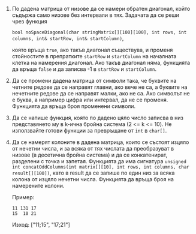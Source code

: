 1. По дадена матрица от низове да се намери обратен диагонал, който съдържа само низове без интервали в тях.
   Задачата да се реши чрез функция
   
   `bool noSpaceDiagonal(char stringMatrix[][100][100], int rows, int columns, int& startRow, int& startColumn)`,
     
   която връща `true`, ако такъв диагонал съществува, и променя стойностите в препратките `startRow` и `startColumn` на началната клетка на намерения диагонал. Ако такъв диагонал няма, функцията да връща `false` и да записва -1 в `startRow` и `startColumn`.

1. Да се промени дадена матрица от символи така, че буквите на четните редове да се направят главни, ако вече не са, а буквите на нечетните редове да се направят малки, ако не са. Ако символът не е буква, а например цифра или интервал, да не се променя. Функцията да връща броя променени символи.

1. Да се напише функция, която по дадено цяло число записва в низ представянето му в k-ична бройна система (2 <= k <= 10). Не използвайте готови функции за превръщане от `int` в `char[]`.

1. Да се намерят колоните в дадена матрица, които се състоят изцяло от нечетни числа, и за всяка от тях числата да преобразуват в низове (в десетична бройна система) и да се конкатенират, разделени с точка и запетая. Функцията да има сигнатура `unsigned int concatOddColumns(int matrix[][10], int rows, int columns, char result[][100])`, като в result да се запише по един низ за всяка колона от изцяло нечетни числа. Функцията да връща броя на намерените колони.

   Пример:
   
   ```
   11 131 17
   15  10 21
   ```
   Изход: ["11;15", "17;21"]
